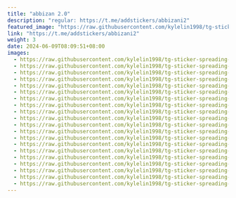 ```yaml
---
title: "abbizan 2.0"
description: "regular: https://t.me/addstickers/abbizani2"
featured_image: "https://raw.githubusercontent.com/kylelin1998/tg-sticker-spreading-worldwide-images/main/img/988338a0-3b03-45a5-904a-ea06c8464a5c.jpg"
link: "https://t.me/addstickers/abbizani2"
weight: 3
date: 2024-06-09T08:09:51+08:00
images:
  - https://raw.githubusercontent.com/kylelin1998/tg-sticker-spreading-worldwide-images/main/img/988338a0-3b03-45a5-904a-ea06c8464a5c.jpg
  - https://raw.githubusercontent.com/kylelin1998/tg-sticker-spreading-worldwide-images/main/img/0827bd06-e7da-465c-be23-7cbfc9068fc2.jpg
  - https://raw.githubusercontent.com/kylelin1998/tg-sticker-spreading-worldwide-images/main/img/12e68a7d-1ab6-4523-bd1d-0a874511816b.jpg
  - https://raw.githubusercontent.com/kylelin1998/tg-sticker-spreading-worldwide-images/main/img/a930dac7-f3c0-4463-a3f9-89709f3c4e6e.jpg
  - https://raw.githubusercontent.com/kylelin1998/tg-sticker-spreading-worldwide-images/main/img/2f6c52c6-a871-4503-b39a-e69f1873b769.jpg
  - https://raw.githubusercontent.com/kylelin1998/tg-sticker-spreading-worldwide-images/main/img/765ca7cc-edd2-495d-90e1-a576ee20eda2.jpg
  - https://raw.githubusercontent.com/kylelin1998/tg-sticker-spreading-worldwide-images/main/img/5c8b6cad-ab0a-433d-90c5-93896e9c8721.jpg
  - https://raw.githubusercontent.com/kylelin1998/tg-sticker-spreading-worldwide-images/main/img/6f87bc82-95ee-4077-b920-05fe2787e1fa.jpg
  - https://raw.githubusercontent.com/kylelin1998/tg-sticker-spreading-worldwide-images/main/img/6c46026d-b61d-41f0-847e-e0227dc4ac93.jpg
  - https://raw.githubusercontent.com/kylelin1998/tg-sticker-spreading-worldwide-images/main/img/1fb97775-a6aa-4bcf-940b-3f8e653e91fd.jpg
  - https://raw.githubusercontent.com/kylelin1998/tg-sticker-spreading-worldwide-images/main/img/7a0d3b85-3ef0-47dc-b50e-73080140ecf0.jpg
  - https://raw.githubusercontent.com/kylelin1998/tg-sticker-spreading-worldwide-images/main/img/b49521c0-93ab-4b2b-ac34-539b073682bc.jpg
  - https://raw.githubusercontent.com/kylelin1998/tg-sticker-spreading-worldwide-images/main/img/b29f489f-6e93-434f-98fb-bf2d0d478cb9.jpg
  - https://raw.githubusercontent.com/kylelin1998/tg-sticker-spreading-worldwide-images/main/img/78175745-467b-4811-90ec-77546f0a7618.jpg
  - https://raw.githubusercontent.com/kylelin1998/tg-sticker-spreading-worldwide-images/main/img/d20bf2a3-6507-4520-9a26-5e6699db9ba3.jpg
  - https://raw.githubusercontent.com/kylelin1998/tg-sticker-spreading-worldwide-images/main/img/8c7d0f85-5c1a-4739-8bc8-cafa78f01dd5.jpg
  - https://raw.githubusercontent.com/kylelin1998/tg-sticker-spreading-worldwide-images/main/img/905390cf-35c6-4199-834e-d5f11560c2c5.jpg
  - https://raw.githubusercontent.com/kylelin1998/tg-sticker-spreading-worldwide-images/main/img/b049e128-a20e-4f58-b17f-a47f0615a63c.jpg
  - https://raw.githubusercontent.com/kylelin1998/tg-sticker-spreading-worldwide-images/main/img/0f87e54e-9d4c-4366-b4c1-ba3d2bd072c9.jpg
  - https://raw.githubusercontent.com/kylelin1998/tg-sticker-spreading-worldwide-images/main/img/a239b2b2-6adb-416a-8c7b-c8f5642f5233.jpg
---
```

